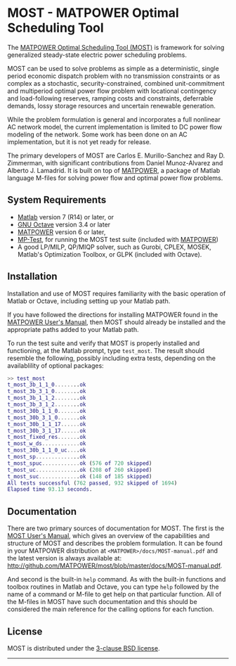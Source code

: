 MOST - MATPOWER Optimal Scheduling Tool
=======================================

The [MATPOWER Optimal Scheduling Tool (MOST)][1] is framework for
solving generalized steady-state electric power scheduling problems.

MOST can be used to solve problems as simple as a deterministic,
single period economic dispatch problem with no transmission
constraints or as complex as a stochastic, security-constrained,
combined unit-commitment and multiperiod optimal power flow
problem with locational contingency and load-following reserves,
ramping costs and constraints, deferrable demands, lossy storage
resources and uncertain renewable generation.

While the problem formulation is general and incorporates a full
nonlinear AC network model, the current implementation is limited to
DC power flow modeling of the network. Some work has been done on an
AC implementation, but it is not yet ready for release.

The primary developers of MOST are Carlos E. Murillo-Sanchez and
Ray D. Zimmerman, with significant contributions from
Daniel Munoz-Alvarez and Alberto J. Lamadrid. It is built on top
of [MATPOWER][2], a package of Matlab language M-files for solving
power flow and optimal power flow problems.

System Requirements
-------------------

*   [Matlab][3] version 7 (R14) or later, or
*   [GNU Octave][4] version 3.4 or later
*   [MATPOWER][5] version 6 or later,
*   [MP-Test][6], for running the MOST test suite (included with [MATPOWER][5])
*   A good LP/MILP, QP/MIQP solver, such as Gurobi, CPLEX, MOSEK, Matlab's
    Optimization Toolbox, or GLPK (included with Octave).


Installation
------------

Installation and use of MOST requires familiarity with the basic operation
of Matlab or Octave, including setting up your Matlab path.

If you have followed the directions for installing MATPOWER found in 
the [MATPOWER User's Manual][7], then MOST should already be installed and
the appropriate paths added to your Matlab path.

To run the test suite and verify that MOST is properly installed and
functioning, at the Matlab prompt, type `test_most`. The result
should resemble the following, possibly including extra tests,
depending on the availablility of optional packages:
```matlab
>> test_most
t_most_3b_1_1_0........ok
t_most_3b_3_1_0........ok
t_most_3b_1_1_2........ok
t_most_3b_3_1_2........ok
t_most_30b_1_1_0.......ok
t_most_30b_3_1_0.......ok
t_most_30b_1_1_17......ok
t_most_30b_3_1_17......ok
t_most_fixed_res.......ok
t_most_w_ds............ok
t_most_30b_1_1_0_uc....ok
t_most_sp..............ok
t_most_spuc............ok (576 of 720 skipped)
t_most_uc..............ok (208 of 260 skipped)
t_most_suc.............ok (148 of 185 skipped)
All tests successful (762 passed, 932 skipped of 1694)
Elapsed time 93.13 seconds.
```

Documentation
-------------

There are two primary sources of documentation for MOST. The first is
the [MOST User's Manual][8], which gives an overview of the capabilities
and structure of MOST and describes the problem formulation. It
can be found in your MATPOWER distribution at `<MATPOWER>/docs/MOST-manual.pdf`
and the latest version is always available at:
<http://github.com/MATPOWER/most/blob/master/docs/MOST-manual.pdf>.

And second is the built-in `help` command. As with the built-in
functions and toolbox routines in Matlab and Octave, you can type `help`
followed by the name of a command or M-file to get help on that particular
function. All of the M-files in MOST have such documentation and this
should be considered the main reference for the calling options for each
function.


License
-------

MOST is distributed under the [3-clause BSD license][9].

----
[1]: http://github.com/MATPOWER/most
[2]: http://www.pserc.cornell.edu/matpower/
[3]: http://github.com/MATPOWER/matpower
[4]: http://www.mathworks.com/
[5]: https://www.gnu.org/software/octave/
[6]: http://github.com/MATPOWER/mptest
[7]: http://github.com/MATPOWER/matpower/blob/master/docs/MATPOWER-manual.pdf
[8]: http://github.com/MATPOWER/most/blob/master/docs/MOST-manual.pdf
[9]: ./LICENSE
